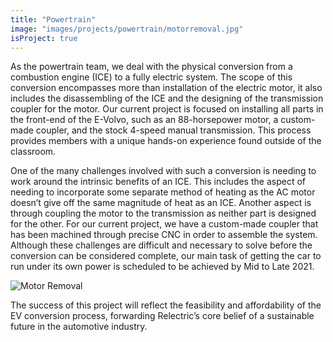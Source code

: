 ```yaml
---
title: "Powertrain"
image: "images/projects/powertrain/motorremoval.jpg"
isProject: true
---
```


As the powertrain team, we deal with the physical conversion from a combustion engine (ICE) to a fully electric system. The scope of this conversion encompasses more than installation of the electric motor, it also includes the disassembling of the ICE and the designing of the transmission coupler for the motor. Our current project is focused on installing all parts in the front-end of the E-Volvo, such as an 88-horsepower motor, a custom-made coupler, and the stock 4-speed manual transmission. This process provides members with a unique hands-on experience found outside of the classroom.

One of the many challenges involved with such a conversion is needing to work around the intrinsic benefits of an ICE. This includes the aspect of needing to incorporate some separate method of heating as the AC motor doesn’t give off the same magnitude of heat as an ICE. Another aspect is through coupling the motor to the transmission as neither part is designed for the other. For our current project, we have a custom-made coupler that has been machined through precise CNC in order to assemble the system. Although these challenges are difficult and necessary to solve before the conversion can be considered complete, our main task of getting the car to run under its own power is scheduled to be achieved by Mid to Late 2021.

![Motor Removal](/images/projects/powertrain/motorremoval2.jpg)

The success of this project will reflect the feasibility and affordability of the EV conversion process, forwarding Relectric’s core belief of a sustainable future in the automotive industry.
